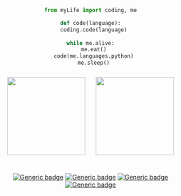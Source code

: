 <div align="center">

```python
from myLife import coding, me

def code(language):
  coding.code(language)
  
while me.alive:
  me.eat()
  code(me.languages.python)
  me.sleep()
```
</div>
<div align="center">
<img src="https://cdn0.iconfinder.com/data/icons/flat-round-system/512/archlinux-512.png" height="175" width="175" style="margin: 10px">
<img src="http://2.bp.blogspot.com/-A5NSDMQ5bwo/Vi2VNq6kgTI/AAAAAAAAABg/X93YbJLOuR0/s1600/old_logo.png" height="175" width="175" style="margin: 10px">
<br>
<br>
  

[![Generic badge](https://img.shields.io/badge/distribution-arch-cyan.svg)](https://archlinux.org/)
[![Generic badge](https://img.shields.io/badge/desktop-gnome-darkblue.svg)](https://www.gnome.org/)
[![Generic badge](https://img.shields.io/badge/language-python-yellow.svg)](https://shields.io/)
<br>
[![Generic badge](https://img.shields.io/badge/Made_With-Love-red.svg)](https://www.python.org/)
</div>
